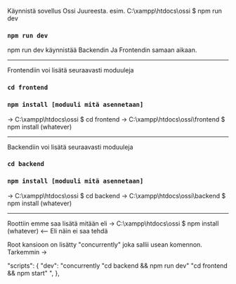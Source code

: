 Käynnistä sovellus Ossi Juureesta. esim.  C:\xampp\htdocs\ossi $ npm run dev

### `npm run dev`

npm run dev käynnistää Backendin Ja Frontendin samaan aikaan.

___________________________________________________________________________________________________________________________________________________________________________________

Frontendiin voi lisätä seuraavasti moduuleja 
### `cd frontend`
### `npm install [moduuli mitä asennetaan]`
-> C:\xampp\htdocs\ossi $ cd frontend
-> C:\xampp\htdocs\ossi\frontend $ npm install (whatever)

___________________________________________________________________________________________________________________________________________________________________________________

Backendiin voi lisätä seuraavasti moduuleja 
### `cd backend`
### `npm install [moduuli mitä asennetaan]`
-> C:\xampp\htdocs\ossi $ cd backend
-> C:\xampp\htdocs\ossi\backend $ npm install (whatever)

___________________________________________________________________________________________________________________________________________________________________________________


Roottiin emme saa lisätä mitään eli 
-> C:\xampp\htdocs\ossi $ npm install (whatever) <-- Eli näin ei saa tehdä

Root kansioon on lisätty "concurrently" joka sallii usean komennon.
Tarkemmin ->  

"scripts": {
    "dev": "concurrently \"cd backend && npm run dev\" \"cd frontend && npm start\" ",
  },
